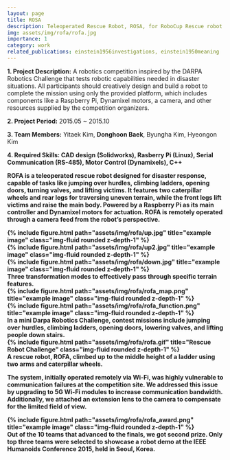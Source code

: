 ```yaml
---
layout: page
title: ROSA
description: Teleoperated Rescue Robot, ROSA, for RoboCup Rescue robot league
img: assets/img/rofa/rofa.jpg
importance: 1
category: work
related_publications: einstein1956investigations, einstein1950meaning
---
```


<p><b>1. Project Description:</b> A robotics competition inspired by the DARPA Robotics Challenge that tests robotic capabilities needed in disaster situations. All participants should creatively design and build a robot to complete the mission using only the provided platform, which includes components like a Raspberry Pi, Dynamixel motors, a camera, and other resources supplied by the competition organizers. </p>
<p><b>2. Project Period:</b> 2015.05 ~ 2015.10 </p>
<p><b>3. Team Members:</b> Yitaek Kim, <b>Donghoon Baek</b>, Byungha Kim, Hyeongon Kim </p>
<p><b>4. Required Skills: CAD design (Solidworks), Rasberry Pi (Linux), Serial Communication (RS-485), Motor Control (Dynamixels), C++ </p>

ROFA is a teleoperated rescue robot designed for disaster response, capable of tasks like jumping over hurdles, climbing ladders, opening doors, turning valves, and lifting victims. It features two caterpillar wheels and rear legs for traversing uneven terrain, while the front legs lift victims and raise the main body. Powered by a Raspberry Pi as its main controller and Dynamixel motors for actuation. ROFA is remotely operated through a camera feed from the robot’s perspective. 


<div class="row">
    <div class="col-sm mt-3 mt-md-0">
        {% include figure.html path="assets/img/rofa/up.jpg" title="example image" class="img-fluid rounded z-depth-1" %}
    </div>
    <div class="col-sm mt-3 mt-md-0">
        {% include figure.html path="assets/img/rofa/up2.jpg" title="example image" class="img-fluid rounded z-depth-1" %}
    </div>
    <div class="col-sm mt-3 mt-md-0">
        {% include figure.html path="assets/img/rofa/down.jpg" title="example image" class="img-fluid rounded z-depth-1" %}
    </div>
</div>
<div class="caption">
    Three transformation modes to effectively pass through specific terrain features.
</div>


<div class="row justify-content-sm-center">
    <div class="col-sm-8 mt-3 mt-md-0">
        {% include figure.html path="assets/img/rofa/rofa_map.png" title="example image" class="img-fluid rounded z-depth-1" %}
    </div>
    <div class="col-sm-4 mt-3 mt-md-0">
        {% include figure.html path="assets/img/rofa/rofa_function.png" title="example image" class="img-fluid rounded z-depth-1" %}
    </div>
</div>
<div class="caption">
    In a mini Darpa Robotics Challenge, contest missions include jumping over hurdles, climbing ladders, opening doors, lowering valves, and lifting people down stairs.  
</div>


<div class="row">
    <div class="col-sm mt-3 mt-md-0">
        {% include figure.html path="assets/img/rofa/rofa.gif" title="Rescue Robot Challenge" class="img-fluid rounded z-depth-1" %}
    </div>
</div>
<div class="caption">
    A rescue robot, ROFA, climbed up to the middle height of a ladder using two arms and caterpillar wheels.
</div>

The system, initially operated remotely via Wi-Fi, was highly vulnerable to communication failures at the competition site. We addressed this issue by upgrading to 5G Wi-Fi modules to increase communication bandwidth. Additionally, we attached an extension lens to the camera to compensate for the limited field of view.

<div class="row justify-content-sm-center">
    <div class="col-sm-8 mt-3 mt-md-0">
        {% include figure.html path="assets/img/rofa/rofa_award.png" title="example image" class="img-fluid rounded z-depth-1" %}
    </div>
</div>
<div class="caption">
    Out of the 10 teams that advanced to the finals, we got second prize. Only top three teams were selected to showcase a robot demo at the IEEE Humanoids Conference 2015, held in Seoul, Korea. 
</div>



